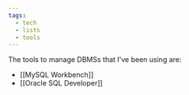 ```yaml
---
tags:
  - tech
  - lists
  - tools
---
```

The tools to manage DBMSs that I've been using are:
- [[MySQL Workbench]]
- [[Oracle SQL Developer]]